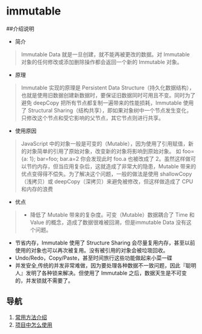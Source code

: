 # immutable

##介绍说明

- 简介
 > Immutable Data 就是一旦创建，就不能再被更改的数据。对 Immutable 对象的任何修改或添加删除操作都会返回一个新的 Immutable 对象。
 
- 原理
 >Immutable 实现的原理是 Persistent Data Structure（持久化数据结构），也就是使用旧数据创建新数据时，要保证旧数据同时可用且不变。同时为了避免 deepCopy 把所有节点都复制一遍带来的性能损耗，Immutable 使用了 Structural Sharing（结构共享），即如果对象树中一个节点发生变化，只修改这个节点和受它影响的父节点，其它节点则进行共享。
 
- 使用原因
 >JavaScript 中的对象一般是可变的（Mutable），因为使用了引用赋值，新的对象简单的引用了原始对象，改变新的对象将影响到原始对象。
 如 foo={a: 1}; bar=foo; bar.a=2 你会发现此时 foo.a 也被改成了 2。虽然这样做可以节约内存，但当应用复杂后，这就造成了非常大的隐患，Mutable 带来的优点变得得不偿失。为了解决这个问题，一般的做法是使用 shallowCopy（浅拷贝）或 deepCopy（深拷贝）来避免被修改，但这样做造成了 CPU 和内存的浪费
 
- 优点
 >  - 降低了 Mutable 带来的复杂度。可变（Mutable）数据耦合了 Time 和 Value 的概念，造成了数据很难被回溯，但是immutable Data 没有这个问题。
  - 节省内存，Immutable 使用了 Structure Sharing 会尽量复用内存，甚至以前使用的对象也可以再次被复用。没有被引用的对象会被垃圾回收。
  - Undo/Redo，Copy/Paste，甚至时间旅行这些功能做起来小菜一碟
  - 并发安全,传统的并发非常难做，因为要处理各种数据不一致问题，因此『聪明人』发明了各种锁来解决。但使用了 Immutable 之后，数据天生是不可变的，并发锁就不需要了。

## 导航

  1. [常用方法介绍](immutablede-shi-yong/chang-yong-fang-fa-jie-7ecd-md.md)
  1. [项目中怎么使用](ji-ben-gui-fan/bian-liang-sheng-ming.md)









